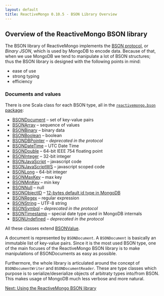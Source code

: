 ```yaml
---
layout: default
title: ReactiveMongo 0.10.5 - BSON Library Overview
---
```


## Overview of the ReactiveMongo BSON library

The BSON library of ReactiveMongo implements the [BSON protocol](http://bsonspec.org), or _Binary JSON_, which is used by MongoDB to encode data. Because of that, when we use MongoDB we tend to manipulate a lot of BSON structures; thus the BSON library is designed with the following points in mind:

- ease of use
- strong typing
- efficiency

### Documents and values

There is one Scala class for each BSON type, all in the [`reactivemongo.bson` package](../../api/reactivemongo/bson/package.html):

- [BSONDocument](../../api/reactivemongo/bson/BSONDocument.html) – set of key-value pairs
- [BSONArray](../../api/reactivemongo/bson/BSONArray.html) – sequence of values
- [BSONBinary](../../api/reactivemongo/bson/BSONBinary.html) – binary data
- [BSONBoolean](../../api/reactivemongo/bson/BSONBoolean.html) – boolean
- [BSONDBPointer](../../api/reactivemongo/bson/BSONDBPointer.html) – _deprecated in the protocol_
- [BSONDateTime](../../api/reactivemongo/bson/BSONDateTime.html) – UTC Date Time
- [BSONDouble](../../api/reactivemongo/bson/BSONDouble.html) – 64-bit IEEE 754 floating point
- [BSONInteger](../../api/reactivemongo/bson/BSONInteger.html) – 32-bit integer
- [BSONJavaScript](../../api/reactivemongo/bson/BSONJavaScript.html) – javascript code
- [BSONJavaScriptWS](../../api/reactivemongo/bson/BSONJavaScriptWS.html) – javascript scoped code
- [BSONLong](../../api/reactivemongo/bson/BSONLong.html) – 64-bit integer
- [BSONMaxKey](../../api/reactivemongo/bson/BSONMaxKey$.html) – max key
- [BSONMinKey](../../api/reactivemongo/bson/BSONMinKey$.html) – min key
- [BSONNull](../../api/reactivemongo/bson/BSONNull$.html) – null
- [BSONObjectID](../../api/reactivemongo/bson/BSONObjectID.html) – [12-bytes default id type in MongoDB](http://docs.mongodb.org/manual/reference/object-id/)
- [BSONRegex](../../api/reactivemongo/bson/BSONRegex.html) – regular expression
- [BSONString](../../api/reactivemongo/bson/BSONString.html) – UTF-8 string
- [BSONSymbol](../../api/reactivemongo/bson/BSONSymbol.html) – _deprecated in the protocol_
- [BSONTimestamp](../../api/reactivemongo/bson/BSONTimestamp.html) – special date type used in MongoDB internals
- [BSONUndefined](../../api/reactivemongo/bson/BSONUndefined$.html) – _deprecated in the protocol_

All these classes extend [BSONValue](../../api/reactivemongo/bson/BSONValue.html).

A document is represented by `BSONDocument`. A `BSONDocument` is basically an immutable list of key-value pairs. Since it is the most used BSON type, one of the main focuses of the ReactiveMongo BSON library is to make manipulations of BSONDocuments as easy as possible.

Furthermore, the whole library is articulated around the concept of `BSONDocumentWriter` and `BSONDocumentReader`. These are type classes which purpose is to serialize/deserialize objects of arbitraty types into/from BSON. This makes usage of MongoDB much less verbose and more natural.

[Next: Using the ReactiveMongo BSON library](usage.html)
